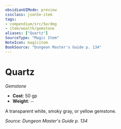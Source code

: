 ```yaml
---
obsidianUIMode: preview
cssclass: json5e-item
tags:
- compendium/src/5e/dmg
- item/wealth/gemstone
aliases: ["Quartz"]
SourceType: "Magic Item"
NoteIcon: magicitem
BookSource: "Dungeon Master's Guide p. 134"
---
```

# Quartz
*Gemstone*  

- **Cost**: 50 gp
- **Weight**: ⏤

A transparent white, smoky gray, or yellow gemstone.

*Source: Dungeon Master's Guide p. 134*